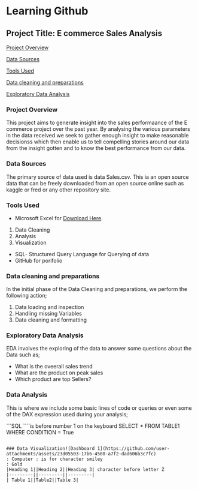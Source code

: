 # Learning Github

## Project Title: E commerce Sales Analysis

[Project Overview](#project-overview)

[Data Sources]()

[Tools Used]()

[Data cleaning and preparations]()

[Exploratory Data Analysis](#exploratory-data-analysis)

### Project Overview
This project aims to generate insight into the sales performaance of the E commerce project over the past year. By analysing the various parameters in the data received we seek to gather enough insight to make reasonable decisionss which then enable us to tell compelling stories around our data from the insight gotten and to know the best performance from our data.

### Data Sources
The primary source of data used is data Sales.csv. This ia an open source data that can be freely downloaded from an open source online such as kaggle or fred or any other repository site.

### Tools Used
- Microsoft Excel for [Download Here](https://www.microsoft.com).
1. Data Cleaning
2. Analysis
3. Visualization
- SQL- Structured Query Language for Querying of data
- GitHub for porifolio

### Data cleaning and preparations
In the initial phase of the Data Cleaning and preparations, we perform the following action;
1. Data loading and inspection
2. Handling missing Variables
3. Data cleaning and formatting

### Exploratory Data Analysis
EDA involves the exploring of the data to answer some questions about the Data such as;
- What is the oveerall sales trend
- What are the product on peak sales
- Which product are top Sellers?
### Data Analysis
This is where we include some basic lines of code or queries or even some of the DAX expression used during your analysis;

  ```SQL     ````is before number 1 on the keyboard
  SELECT * FROM TABLE1
  WHERE CONDITION = True
  ```

### Data Visualization![Dashboard 1](https://github.com/user-attachments/assets/23d05503-17b6-4508-a7f2-dad606b3c7fc)
: Computer : is for character smiley 
: Gold
|Heading 1||Heading 2||Heading 3| character before letter Z
|---------||---------||---------|
| Table 1||Table2||Table 3|

